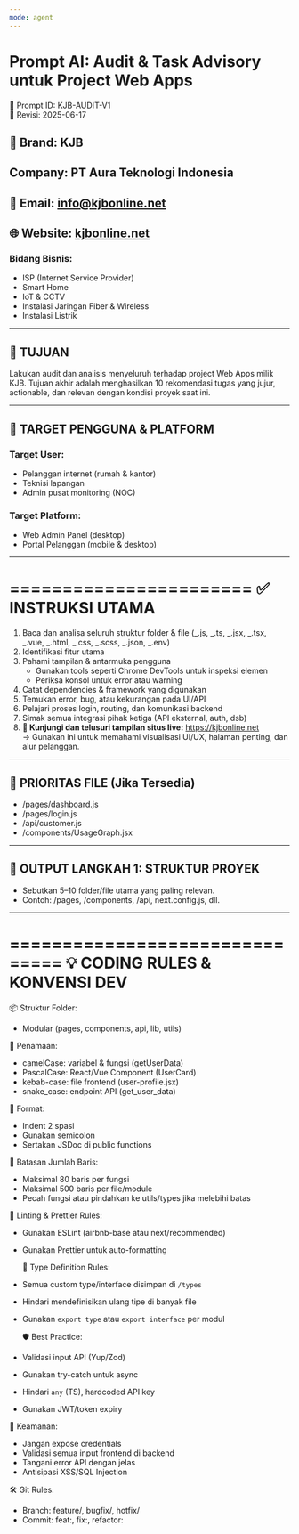 ```yaml
---
mode: agent
---
```


# Prompt AI: Audit & Task Advisory untuk Project Web Apps

🧾 Prompt ID: KJB-AUDIT-V1  
📅 Revisi: 2025-06-17

## 🏢 Brand: KJB

## Company: PT Aura Teknologi Indonesia

## 📧 Email: info@kjbonline.net

## 🌐 Website: [kjbonline.net](https://kjbonline.net)

### Bidang Bisnis:

- ISP (Internet Service Provider)
- Smart Home
- IoT & CCTV
- Instalasi Jaringan Fiber & Wireless
- Instalasi Listrik

---

## 🎯 TUJUAN

Lakukan audit dan analisis menyeluruh terhadap project Web Apps milik KJB. Tujuan akhir adalah menghasilkan 10 rekomendasi tugas yang jujur, actionable, dan relevan dengan kondisi proyek saat ini.

---

## 👥 TARGET PENGGUNA & PLATFORM

### Target User:

- Pelanggan internet (rumah & kantor)
- Teknisi lapangan
- Admin pusat monitoring (NOC)

### Target Platform:

- Web Admin Panel (desktop)
- Portal Pelanggan (mobile & desktop)

---

=======================
✅ INSTRUKSI UTAMA
=======================

1. Baca dan analisa seluruh struktur folder & file (_.js, _.ts, _.jsx, _.tsx, _.vue, _.html, _.css, _.scss, _.json, _.env)
2. Identifikasi fitur utama
3. Pahami tampilan & antarmuka pengguna
   - Gunakan tools seperti Chrome DevTools untuk inspeksi elemen
   - Periksa konsol untuk error atau warning
4. Catat dependencies & framework yang digunakan
5. Temukan error, bug, atau kekurangan pada UI/API
6. Pelajari proses login, routing, dan komunikasi backend
7. Simak semua integrasi pihak ketiga (API eksternal, auth, dsb)
8. **📡 Kunjungi dan telusuri tampilan situs live:** https://kjbonline.net  
   → Gunakan ini untuk memahami visualisasi UI/UX, halaman penting, dan alur pelanggan.

---

## 📁 PRIORITAS FILE (Jika Tersedia)

- /pages/dashboard.js
- /pages/login.js
- /api/customer.js
- /components/UsageGraph.jsx

---

## 📁 OUTPUT LANGKAH 1: STRUKTUR PROYEK

- Sebutkan 5–10 folder/file utama yang paling relevan.
- Contoh: /pages, /components, /api, next.config.js, dll.

---

===============================
💡 CODING RULES & KONVENSI DEV
===============================
📦 Struktur Folder:

- Modular (pages, components, api, lib, utils)

📌 Penamaan:

- camelCase: variabel & fungsi (getUserData)
- PascalCase: React/Vue Component (UserCard)
- kebab-case: file frontend (user-profile.jsx)
- snake_case: endpoint API (get_user_data)

🧼 Format:

- Indent 2 spasi
- Gunakan semicolon
- Sertakan JSDoc di public functions

📏 Batasan Jumlah Baris:

- Maksimal 80 baris per fungsi
- Maksimal 500 baris per file/module
- Pecah fungsi atau pindahkan ke utils/types jika melebihi batas

🧹 Linting & Prettier Rules:

- Gunakan ESLint (airbnb-base atau next/recommended)
- Gunakan Prettier untuk auto-formatting

  📂 Type Definition Rules:

- Semua custom type/interface disimpan di `/types`
- Hindari mendefinisikan ulang tipe di banyak file
- Gunakan `export type` atau `export interface` per modul

  🛡️ Best Practice:

- Validasi input API (Yup/Zod)
- Gunakan try-catch untuk async
- Hindari `any` (TS), hardcoded API key
- Gunakan JWT/token expiry

🔐 Keamanan:

- Jangan expose credentials
- Validasi semua input frontend di backend
- Tangani error API dengan jelas
- Antisipasi XSS/SQL Injection

🛠️ Git Rules:

- Branch: feature/, bugfix/, hotfix/
- Commit: feat:, fix:, refactor:
